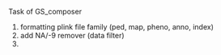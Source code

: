Task of GS_composer

1. formatting plink file family (ped, map, pheno, anno, index)
2. add NA/-9 remover (data filter)
3. 